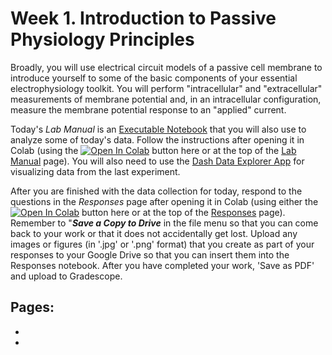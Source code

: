 # Week 1. Introduction to Passive Physiology Principles



Broadly, you will use electrical circuit models of a passive cell membrane to introduce yourself to some of the basic components of your essential electrophysiology toolkit. You will perform "intracellular" and "extracellular" measurements of membrane potential and, in an intracellular configuration, measure the membrane potential response to an "applied" current. 

Today's *Lab Manual* is an [Executable Notebook](../../howto/Executable-Notebooks) that you will also use to analyze some of today's data. Follow the instructions after opening it in Colab (using the <a href="https://colab.research.google.com/github/neurologic/Neurophysiology-Lab/blob/main/modules/passive-membrane-models/Lab-Manual_passive-membrane-models.ipynb" target="_blank" rel="noopener noreferrer"><img alt="Open In Colab" src="https://colab.research.google.com/assets/colab-badge.svg"/></a> button here or at the top of the [Lab Manual](../passive-membrane-models/Lab-Manual_passive-membrane-models.ipynb) page). You will also need to use the [Dash Data Explorer App](../../howto/Dash-Data-Explorer) for visualizing data from the last experiment.

After you are finished with the data collection for today, respond to the questions in the *Responses* page after opening it in Colab (using either the <a href="https://colab.research.google.com/github/neurologic/Neurophysiology-Lab/blob/main/modules/passive-membrane-models/Responses_passive-membrane-models.ipynb" target="_blank" rel="noopener noreferrer"><img alt="Open In Colab" src="https://colab.research.google.com/assets/colab-badge.svg"/></a> button here or at the top of the [Responses](../passive-membrane-models/Responses_passive-membrane-models.ipynb) page). Remember to "***Save a Copy to Drive*** in the file menu so that you can come back to your work or that it does not accidentally get lost. Upload any images or figures (in '.jpg' or '.png' format) that you create as part of your responses to your Google Drive so that you can insert them into the Responses notebook. After you have completed your work, 'Save as PDF' and upload to Gradescope. 

## Pages:
- [](../passive-membrane-models/Lab-Manual_passive-membrane-models.ipynb)
- [](../passive-membrane-models/Responses_passive-membrane-models.ipynb)

